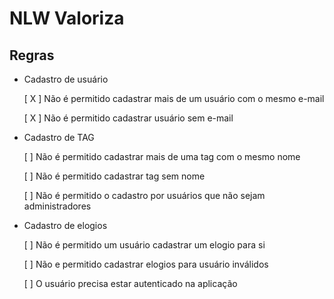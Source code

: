 # NLW Valoriza

## Regras

- Cadastro de usuário

  [ X ] Não é permitido cadastrar mais de um usuário com o mesmo e-mail

  [ X ] Não é permitido cadastrar usuário sem e-mail


- Cadastro de TAG

  [ ] Não é permitido cadastrar mais de uma tag com o mesmo nome

  [ ] Não é permitido cadastrar tag sem nome

  [ ] Não é permitido o cadastro por usuários que não sejam administradores

- Cadastro de elogios

  [ ] Não é permitido um usuário cadastrar um elogio para si

  [ ] Não e permitido cadastrar elogios para usuário inválidos

  [ ] O usuário precisa estar autenticado na aplicação
